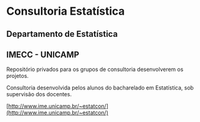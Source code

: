 # Consultoria Estatística

## Departamento de Estatística

## IMECC - UNICAMP

Repositório privados para os grupos de consultoria desenvolverem os projetos.

Consultoria desenvolvida pelos alunos do bacharelado em Estatística, sob supervisão dos docentes.

[http://www.ime.unicamp.br/~estatcon/](http://www.ime.unicamp.br/~estatcon/)